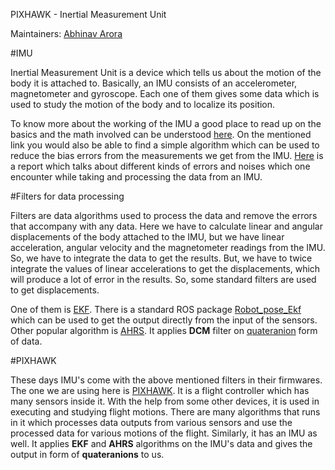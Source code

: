 PIXHAWK - Inertial Measurement Unit

Maintainers: [Abhinav Arora](https://github.com/Abhi10arora)

#IMU

Inertial Measurement Unit is a device which tells us about the motion of the body it is attached to. Basically, an IMU consists of an accelerometer, magnetometer and gyroscope. Each one of them gives some data which is used to study the motion of the body and to localize its position.

To know more about the working of the IMU a good place to read up on the basics and the math involved can be understood [here]( http://www.starlino.com/imu_guide.html
). On the mentioned link you would also be able to find a simple algorithm which can be used to reduce the bias errors from the measurements we get from the IMU. [Here](https://www.cl.cam.ac.uk/techreports/UCAM-CL-TR-696.pdf) is a report which talks about different kinds of errors and noises which one encounter while taking and processing the data from an IMU.

#Filters for data processing

Filters are data algorithms used to process the data and remove the errors that accompany with any data. Here we have to calculate linear and angular displacements of the body attached to the IMU, but we have linear acceleration, angular velocity and the magnetometer readings from the IMU. So, we have to integrate the data to get the results. But, we have to twice integrate the values of linear accelerations to get the displacements, which will produce a lot of error in the results. So, some standard filters are used to get displacements.

One of them is [EKF](https://en.wikipedia.org/wiki/Extended_Kalman_filter). There is a standard ROS package [Robot_pose_Ekf](http://wiki.ros.org/robot_pose_ekf) which can be used to get the output directly from the input of the sensors. Other popular algorithm is [AHRS](http://x-io.co.uk/open-source-imu-and-ahrs-algorithms/). It applies **DCM** filter on [quateranion](http://math.ucr.edu/~huerta/introquaternions.pdf) form of data.

#PIXHAWK

These days IMU's come with the above mentioned filters in their firmwares. The one we are using here is [PIXHAWK](https://pixhawk.org). It is a flight controller which has many sensors inside it. With the help from some other devices, it is used in executing and studying flight motions. There are many algorithms that runs in it which processes data outputs from various sensors and use the processed data for various motions of the flight. Similarly, it has an IMU as well. It applies **EKF** and **AHRS** algorithms on the IMU's data and gives the output in form of **quateranions** to us.
